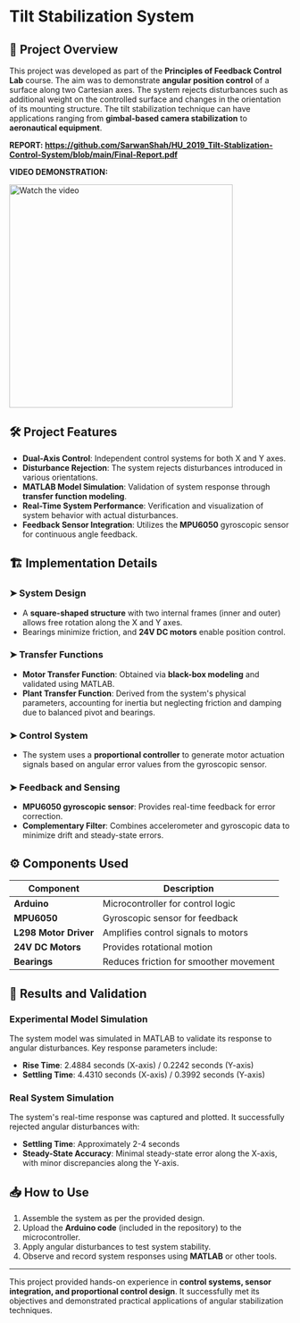 # Tilt Stabilization System

## 📌 Project Overview  
This project was developed as part of the **Principles of Feedback Control Lab** course. The aim was to demonstrate **angular position control** of a surface along two Cartesian axes. The system rejects disturbances such as additional weight on the controlled surface and changes in the orientation of its mounting structure. The tilt stabilization technique can have applications ranging from **gimbal-based camera stabilization** to **aeronautical equipment**.

**REPORT: https://github.com/SarwanShah/HU_2019_Tilt-Stablization-Control-System/blob/main/Final-Report.pdf**

**VIDEO DEMONSTRATION:**

<a href="https://www.youtube.com/watch?v=KZVrodOSyYc" target="_blank">
    <img src="https://img.youtube.com/vi/KZVrodOSyYc/maxresdefault.jpg" alt="Watch the video" width="400">
</a>


## 🛠 Project Features  
- **Dual-Axis Control**: Independent control systems for both X and Y axes.
- **Disturbance Rejection**: The system rejects disturbances introduced in various orientations.
- **MATLAB Model Simulation**: Validation of system response through **transfer function modeling**.
- **Real-Time System Performance**: Verification and visualization of system behavior with actual disturbances.
- **Feedback Sensor Integration**: Utilizes the **MPU6050** gyroscopic sensor for continuous angle feedback.

## 🏗 Implementation Details  

### ➤ **System Design**  
- A **square-shaped structure** with two internal frames (inner and outer) allows free rotation along the X and Y axes.
- Bearings minimize friction, and **24V DC motors** enable position control.
  
### ➤ **Transfer Functions**  
- **Motor Transfer Function**: Obtained via **black-box modeling** and validated using MATLAB.
- **Plant Transfer Function**: Derived from the system's physical parameters, accounting for inertia but neglecting friction and damping due to balanced pivot and bearings.
  
### ➤ **Control System**  
- The system uses a **proportional controller** to generate motor actuation signals based on angular error values from the gyroscopic sensor.
  
### ➤ **Feedback and Sensing**  
- **MPU6050 gyroscopic sensor**: Provides real-time feedback for error correction.
- **Complementary Filter**: Combines accelerometer and gyroscopic data to minimize drift and steady-state errors.

## ⚙ Components Used  
| Component              | Description                           |
|------------------------|---------------------------------------|
| **Arduino**            | Microcontroller for control logic     |
| **MPU6050**            | Gyroscopic sensor for feedback        |
| **L298 Motor Driver**  | Amplifies control signals to motors   |
| **24V DC Motors**      | Provides rotational motion            |
| **Bearings**           | Reduces friction for smoother movement|

## 🧪 Results and Validation  

### Experimental Model Simulation  
The system model was simulated in MATLAB to validate its response to angular disturbances. Key response parameters include:
- **Rise Time**: 2.4884 seconds (X-axis) / 0.2242 seconds (Y-axis)
- **Settling Time**: 4.4310 seconds (X-axis) / 0.3992 seconds (Y-axis)

### Real System Simulation  
The system's real-time response was captured and plotted. It successfully rejected angular disturbances with:
- **Settling Time**: Approximately 2-4 seconds  
- **Steady-State Accuracy**: Minimal steady-state error along the X-axis, with minor discrepancies along the Y-axis.

## 📥 How to Use  
1. Assemble the system as per the provided design.
2. Upload the **Arduino code** (included in the repository) to the microcontroller.
3. Apply angular disturbances to test system stability.
4. Observe and record system responses using **MATLAB** or other tools.

---

This project provided hands-on experience in **control systems, sensor integration, and proportional control design**. It successfully met its objectives and demonstrated practical applications of angular stabilization techniques.
